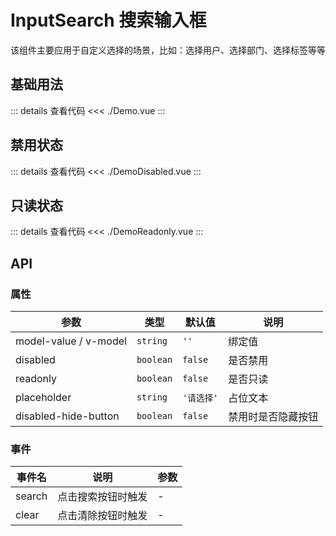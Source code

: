 # InputSearch 搜索输入框

该组件主要应用于自定义选择的场景，比如：选择用户、选择部门、选择标签等等

<script setup>
import Demo from './Demo.vue'
import DemoDisabled from './DemoDisabled.vue'
import DemoReadonly from './DemoReadonly.vue'

</script>

## 基础用法

<Demo></Demo>

::: details 查看代码
<<< ./Demo.vue
:::

## 禁用状态

<DemoDisabled></DemoDisabled>

::: details 查看代码
<<< ./DemoDisabled.vue
:::

## 只读状态

<DemoReadonly></DemoReadonly>

::: details 查看代码
<<< ./DemoReadonly.vue
:::

## API

### 属性

| 参数                  | 类型      | 默认值     | 说明               |
| --------------------- | --------- | ---------- | ------------------ |
| model-value / v-model | `string`  | `''`       | 绑定值             |
| disabled              | `boolean` | `false`    | 是否禁用           |
| readonly              | `boolean` | `false`    | 是否只读           |
| placeholder           | `string`  | `'请选择'` | 占位文本           |
| disabled-hide-button  | `boolean` | `false`    | 禁用时是否隐藏按钮 |

### 事件

| 事件名 | 说明               | 参数 |
| ------ | ------------------ | ---- |
| search | 点击搜索按钮时触发 | -    |
| clear  | 点击清除按钮时触发 | -    |
